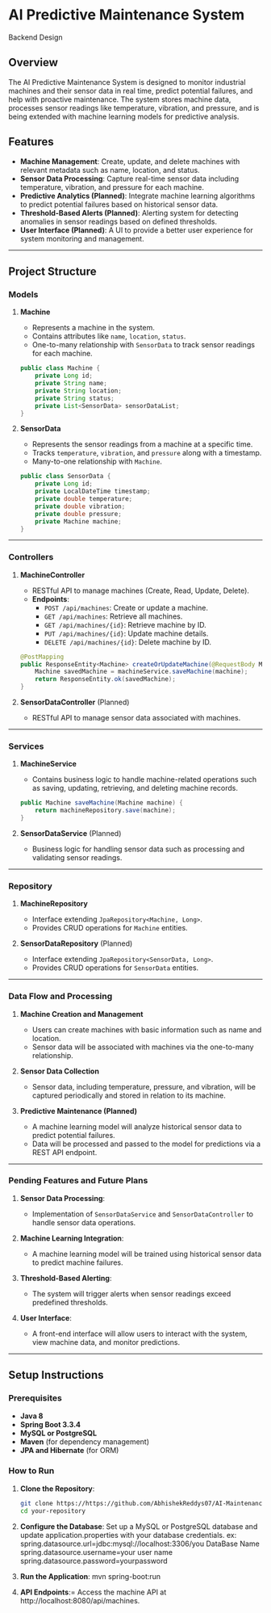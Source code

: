 # AI Predictive Maintenance System
Backend Design 
## Overview

The AI Predictive Maintenance System is designed to monitor industrial machines and their sensor data in real time, predict potential failures, and help with proactive maintenance. The system stores machine data, processes sensor readings like temperature, vibration, and pressure, and is being extended with machine learning models for predictive analysis.

## Features

- **Machine Management**: Create, update, and delete machines with relevant metadata such as name, location, and status.
- **Sensor Data Processing**: Capture real-time sensor data including temperature, vibration, and pressure for each machine.
- **Predictive Analytics (Planned)**: Integrate machine learning algorithms to predict potential failures based on historical sensor data.
- **Threshold-Based Alerts (Planned)**: Alerting system for detecting anomalies in sensor readings based on defined thresholds.
- **User Interface (Planned)**: A UI to provide a better user experience for system monitoring and management.

---

## Project Structure

### Models

1. **Machine**
    - Represents a machine in the system.
    - Contains attributes like `name`, `location`, `status`.
    - One-to-many relationship with `SensorData` to track sensor readings for each machine.
    
    ```java
    public class Machine {
        private Long id;
        private String name;
        private String location;
        private String status;
        private List<SensorData> sensorDataList;
    }
    ```

2. **SensorData**
    - Represents the sensor readings from a machine at a specific time.
    - Tracks `temperature`, `vibration`, and `pressure` along with a timestamp.
    - Many-to-one relationship with `Machine`.
    
    ```java
    public class SensorData {
        private Long id;
        private LocalDateTime timestamp;
        private double temperature;
        private double vibration;
        private double pressure;
        private Machine machine;
    }
    ```

---

### Controllers

1. **MachineController**
    - RESTful API to manage machines (Create, Read, Update, Delete).
    - **Endpoints**:
        - `POST /api/machines`: Create or update a machine.
        - `GET /api/machines`: Retrieve all machines.
        - `GET /api/machines/{id}`: Retrieve machine by ID.
        - `PUT /api/machines/{id}`: Update machine details.
        - `DELETE /api/machines/{id}`: Delete machine by ID.
        
    ```java
    @PostMapping
    public ResponseEntity<Machine> createOrUpdateMachine(@RequestBody Machine machine) {
        Machine savedMachine = machineService.saveMachine(machine);
        return ResponseEntity.ok(savedMachine);
    }
    ```

2. **SensorDataController** (Planned)
    - RESTful API to manage sensor data associated with machines.

---

### Services

1. **MachineService**
    - Contains business logic to handle machine-related operations such as saving, updating, retrieving, and deleting machine records.
    
    ```java
    public Machine saveMachine(Machine machine) {
        return machineRepository.save(machine);
    }
    ```

2. **SensorDataService** (Planned)
    - Business logic for handling sensor data such as processing and validating sensor readings.

---

### Repository

1. **MachineRepository**
    - Interface extending `JpaRepository<Machine, Long>`.
    - Provides CRUD operations for `Machine` entities.
    
2. **SensorDataRepository** (Planned)
    - Interface extending `JpaRepository<SensorData, Long>`.
    - Provides CRUD operations for `SensorData` entities.

---

### Data Flow and Processing

1. **Machine Creation and Management**
    - Users can create machines with basic information such as name and location.
    - Sensor data will be associated with machines via the one-to-many relationship.

2. **Sensor Data Collection**
    - Sensor data, including temperature, pressure, and vibration, will be captured periodically and stored in relation to its machine.
    
3. **Predictive Maintenance (Planned)**
    - A machine learning model will analyze historical sensor data to predict potential failures.
    - Data will be processed and passed to the model for predictions via a REST API endpoint.

---

### Pending Features and Future Plans

1. **Sensor Data Processing**:
    - Implementation of `SensorDataService` and `SensorDataController` to handle sensor data operations.

2. **Machine Learning Integration**:
    - A machine learning model will be trained using historical sensor data to predict machine failures.

3. **Threshold-Based Alerting**:
    - The system will trigger alerts when sensor readings exceed predefined thresholds.

4. **User Interface**:
    - A front-end interface will allow users to interact with the system, view machine data, and monitor predictions.

---

## Setup Instructions

### Prerequisites

- **Java 8**
- **Spring Boot 3.3.4**
- **MySQL or PostgreSQL**
- **Maven** (for dependency management)
- **JPA and Hibernate** (for ORM)

### How to Run

1. **Clone the Repository**:
   ```bash
   git clone https://https://github.com/AbhishekReddys07/AI-Maintenance-System
   cd your-repository
2. **Configure the Database**:
   Set up a MySQL or PostgreSQL database and update application.properties with your database credentials.
   ex: spring.datasource.url=jdbc:mysql://localhost:3306/you DataBase Name
       spring.datasource.username=your user name
       spring.datasource.password=yourpassword

3. **Run the Application**: mvn spring-boot:run

4. **API Endpoints**:=
    Access the machine API at http://localhost:8080/api/machines.
